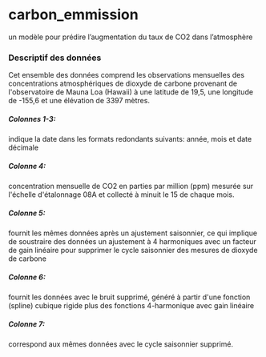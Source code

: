 # carbon_emmission
un modèle pour prédire l’augmentation du taux de CO2 dans l’atmosphère

### Descriptif des données
Cet ensemble des données comprend les observations mensuelles des concentrations atmosphériques de dioxyde de carbone provenant de l'observatoire de Mauna Loa (Hawaii) à une latitude de 19,5, une longitude de -155,6 et une élévation de 3397 mètres.

##### Colonnes 1-3: 
  indique la date dans les formats redondants suivants: année, mois et date décimale

##### Colonne 4: 
  concentration mensuelle de CO2 en parties par million (ppm) mesurée sur l'échelle d'étalonnage 08A et collecté à minuit le 15 de chaque   mois.

##### Colonne 5: 
  fournit les mêmes données après un ajustement saisonnier, ce qui implique de soustraire des données un ajustement à 4 harmoniques avec      un facteur de gain linéaire pour supprimer le cycle saisonnier des mesures de dioxyde de carbone

##### Colonne 6: 
  fournit les données avec le bruit supprimé, généré à partir d'une fonction (spline) cubique rigide plus des fonctions 4-harmonique avec   gain linéaire

##### Colonne 7: 
  correspond aux mêmes données avec le cycle saisonnier supprimé.
